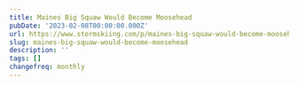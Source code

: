 ```yaml
---
title: Maines Big Squaw Would Become Moosehead
pubDate: '2023-02-08T00:00:00.000Z'
url: https://www.stormskiing.com/p/maines-big-squaw-would-become-moosehead
slug: maines-big-squaw-would-become-moosehead
description: ''
tags: []
changefreq: monthly
---
```


<!-- Add post content below -->
